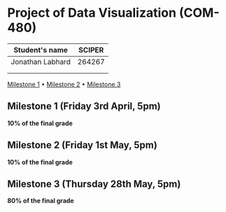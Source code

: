# Project of Data Visualization (COM-480)

| Student's name | SCIPER |
| -------------- | ------ |
|Jonathan Labhard |264267 |
| | |
| | |

[Milestone 1](#milestone-1-friday-3rd-april-5pm) • [Milestone 2](#milestone-2-friday-1st-may-5pm) • [Milestone 3](#milestone-3-thursday-28th-may-5pm)

## Milestone 1 (Friday 3rd April, 5pm)

**10% of the final grade**


## Milestone 2 (Friday 1st May, 5pm)

**10% of the final grade**




## Milestone 3 (Thursday 28th May, 5pm)

**80% of the final grade**

